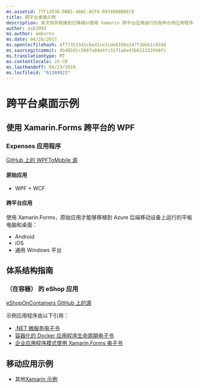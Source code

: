 ```yaml
---
ms.assetid: 77F12838-DBB1-48AC-ACF8-B934998B6EC8
title: 跨平台桌面示例
description: 本文档所链接到已移植以使用 Xamarin 跨平台应用运行的各种示例应用程序。
author: asb3993
ms.author: amburns
ms.date: 04/26/2017
ms.openlocfilehash: 4f77353345c6ed1ce1cde8190a347f3deb1c0348
ms.sourcegitcommit: 4b402d1c508fa84e4fc3171a6e43b811323948fc
ms.translationtype: MT
ms.contentlocale: zh-CN
ms.lasthandoff: 04/23/2019
ms.locfileid: "61269923"
---
```

# <a name="cross-platform-desktop-samples"></a>跨平台桌面示例

## <a name="wpf-to-cross-platform-with-xamarinforms"></a>使用 Xamarin.Forms 跨平台的 WPF

### <a name="expenses-app"></a>Expenses 应用程序

[GitHub 上的 WPFToMobile 源](https://github.com/nishanil/WPFToMobile)

#### <a name="original-app"></a>原始应用

* WPF + WCF

#### <a name="cross-platform-apps"></a>跨平台应用

使用 Xamarin.Forms，原始应用才能够移植到 Azure 后端移动设备上运行的平板电脑和桌面：

* Android
* iOS
* 通用 Windows 平台

## <a name="architecture-guidance"></a>体系结构指南

### <a name="eshop-on-containers-app"></a>（在容器） 的 eShop 应用

[eShopOnContainers GitHub 上的源](https://github.com/dotnet-architecture/eShopOnContainers)

示例应用程序由以下引用：

* [.NET 微服务电子书](https://aka.ms/microservicesebook)
* [容器化的 Docker 应用程序生命周期电子书](https://aka.ms/dockerlifecycleebook)
* [企业应用程序模式使用 Xamarin.Forms 电子书](~/xamarin-forms/enterprise-application-patterns/index.md)

## <a name="mobile-app-samples"></a>移动应用示例

* 其他[Xamarin 示例](https://developer.xamarin.com/samples/)

